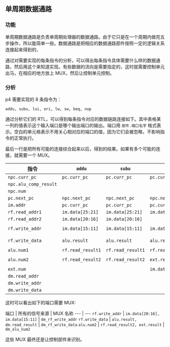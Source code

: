 ## 单周期数据通路

### 功能

单周期数据通路是负责单周期处理器的数据通路。由于它只是在一个周期内做完五步操作，所以能简单一些。数据通路是把相应的数据通路部件按照一定的逻辑关系连接起来得到的、

通过对需要实现的每条指令的分析，可以得出每条指令具体需要什么样的数据通路，然后用这个来知道实现。有些数据的流向是需要指定的，这时就需要控制单元出马，在相应的地方放上 MUX，然后让控制单元控制。

### 分析

p4 需要实现的 8 条指令为：

`addu, subu, lui, ori, lw, sw, beq, nop`

通过分析它们的 RTL，可以得到每条指令对应的数据链路连接如下。其中表格某一列的值表示这个输入端口是哪个输出端口的输出。端口用 `部件.端口名字` 格式表示。空白的单元格表示不用关心相对应的端口的值，因为它们会被忽略，不影响指令的正常执行。

最后一行是把所有可能的连接综合起来以后，得到的结果。如果有多个可能的连接，就需要一个 MUX。

指令 | `addu` | `subu` | `lui` | `ori` | `lw` | `sw` | `beq` | `nop` | 综合 
--- | --- | --- | --- | --- | --- | --- | --- | --- | --- 
`npc.curr_pc` | `pc.curr_pc` | `pc.curr_pc` | `pc.curr_pc` | `pc.curr_pc` | `pc.curr_pc` | `pc.curr_pc` | `pc.curr_pc` | `pc.curr_pc` | `pc.curr_pc` 
`npc.alu_comp_result` | | | | | | | `alu.comp_result` | | `alu.comp_result` 
`npc.num` | | | | | | | `im.data[15:0]` | | `im.data[15:0]` 
`pc.next_pc` | `npc.next_pc` | `npc.next_pc` | `npc.next_pc` | `npc.next_pc` | `npc.next_pc` | `npc.next_pc` | `npc.next_pc` | `npc.next_pc` | `npc.next_pc` 
`im.addr` | `pc.curr_pc` | `pc.curr_pc` | `pc.curr_pc` | `pc.curr_pc` | `pc.curr_pc` | `pc.curr_pc` | `pc.curr_pc` | `pc.curr_pc` | `pc.curr_pc` 
`rf.read_addr1` | `im.data[25:21]` | `im.data[25:21]` | `im.data[25:21]` | `im.data[25:21]` | `im.data[25:21]` | `im.data[25:21]` | `im.data[25:21]` | | `im.data[25:21]` 
`rf.read_addr2` | `im.data[20:16]` | `im.data[20:16]` | | `im.data[20:16]` | | `im.data[20:16]` | `im.data[20:16]` | | `im.data[20:16]` 
`rf.write_addr` | `im.data[15:11]` | `im.data[15:11]` | `im.data[20:16]` | `im.data[20:16]` | `im.data[20:16]` | | | | `im.data[20:16], im.data[15:11]` 
`rf.write_data` | `alu.result` | `alu.result` | `alu.result`|  `alu.result` | `dm.read_result` | | | | `alu.result, dm.read_result`
`alu.num1` | `rf.read_result1` | `rf.read_result1` | `rf.read_result1` | `rf.read_result1` | `rf.read_result1` | `rf.read_result1` | `rf.read_result1` | | `rf.read_result1` 
`alu.num2` | `rf.read_result2` | `rf.read_result2` | `ext.result` | `ext.result` | `ext.result` | `ext.result` | `rf.read_result2` | | `rf.read_result2, ext.result` 
`ext.num` | | | `im.data[15:0]` | `im.data[15:0]` | `im.data[15:0]` | `im.data[15:0]` | | | `im.data[15:0]` 
`dm.read_addr` | | | | | `alu.result` | | | | `alu.result` 
`dm.write_addr` | | | | | | `alu.result` | | | `alu.result` 
`dm.write_data` | | | | | | `rf.read_result2` | | | `rf.read_result2` 

这时可以看出如下的端口需要 MUX:

端口 | 所有的信号来源 | MUX 名称
--- | ---
`rf.write_addr` | `im.data[20:16], im.data[15:11]` | `dm_rf_write_addr` 
`rf.write_data` | `alu.result, dm.read_result` | `dm_rf_write_data` 
`alu.num2` | `rf.read_result2, ext.result` | `dm_alu_num2` 

这些 MUX 最终还是让控制部件来识别。


